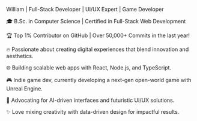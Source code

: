 William | Full-Stack Developer | UI/UX Expert | Game Developer

🎓 B.Sc. in Computer Science | Certified in Full-Stack Web Development

🏆 Top 1% Contributor on GitHub | Over 50,000+ Commits in the last year!

🔥 Passionate about creating digital experiences that blend innovation and aesthetics.

🌐 Building scalable web apps with React, Node.js, and TypeScript.

🎮 Indie game dev, currently developing a next-gen open-world game with Unreal Engine.

🧠 Advocating for AI-driven interfaces and futuristic UI/UX solutions.

✨ Love mixing creativity with data-driven design for impactful results.

